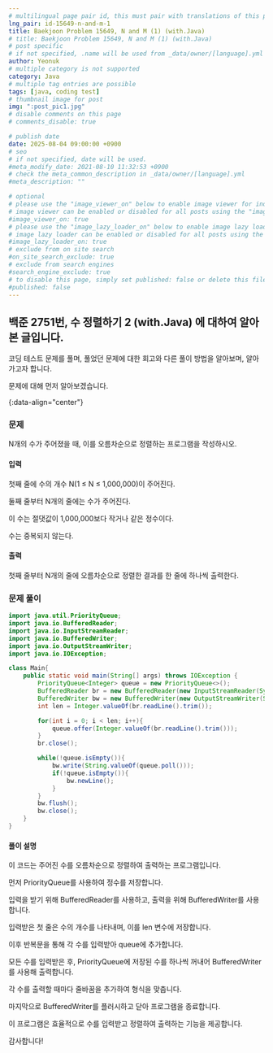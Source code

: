 ```yaml
---
# multilingual page pair id, this must pair with translations of this page. (This name must be unique)
lng_pair: id-15649-n-and-m-1
title: Baekjoon Problem 15649, N and M (1) (with.Java)
# title: Baekjoon Problem 15649, N and M (1) (with.Java)
# post specific
# if not specified, .name will be used from _data/owner/[language].yml
author: Yeonuk
# multiple category is not supported
category: Java
# multiple tag entries are possible
tags: [java, coding test]
# thumbnail image for post
img: ":post_pic1.jpg"
# disable comments on this page
# comments_disable: true

# publish date
date: 2025-08-04 09:00:00 +0900
# seo
# if not specified, date will be used.
#meta_modify_date: 2021-08-10 11:32:53 +0900
# check the meta_common_description in _data/owner/[language].yml
#meta_description: ""

# optional
# please use the "image_viewer_on" below to enable image viewer for individual pages or posts (_posts/ or [language]/_posts folders).
# image viewer can be enabled or disabled for all posts using the "image_viewer_posts: true" setting in _data/conf/main.yml.
#image_viewer_on: true
# please use the "image_lazy_loader_on" below to enable image lazy loader for individual pages or posts (_posts/ or [language]/_posts folders).
# image lazy loader can be enabled or disabled for all posts using the "image_lazy_loader_posts: true" setting in _data/conf/main.yml.
#image_lazy_loader_on: true
# exclude from on site search
#on_site_search_exclude: true
# exclude from search engines
#search_engine_exclude: true
# to disable this page, simply set published: false or delete this file
#published: false
---
```


<!-- outline-start -->

## 백준 2751번, 수 정렬하기 2 (with.Java) 에 대하여 알아본 글입니다.

코딩 테스트 문제를 풀며, 풀었던 문제에 대한 회고와 다른 풀이 방법을 알아보며, 알아가고자 합니다.

문제에 대해 먼저 알아보겠습니다.

{:data-align="center"}

<!-- outline-end -->

### 문제

N개의 수가 주어졌을 때, 이를 오름차순으로 정렬하는 프로그램을 작성하시오.

#### 입력

첫째 줄에 수의 개수 N(1 ≤ N ≤ 1,000,000)이 주어진다.

둘째 줄부터 N개의 줄에는 수가 주어진다.

이 수는 절댓값이 1,000,000보다 작거나 같은 정수이다.

수는 중복되지 않는다.

#### 출력

첫째 줄부터 N개의 줄에 오름차순으로 정렬한 결과를 한 줄에 하나씩 출력한다.

### 문제 풀이

```java
import java.util.PriorityQueue;
import java.io.BufferedReader;
import java.io.InputStreamReader;
import java.io.BufferedWriter;
import java.io.OutputStreamWriter;
import java.io.IOException;

class Main{
    public static void main(String[] args) throws IOException {
        PriorityQueue<Integer> queue = new PriorityQueue<>();
        BufferedReader br = new BufferedReader(new InputStreamReader(System.in));
        BufferedWriter bw = new BufferedWriter(new OutputStreamWriter(System.out));
        int len = Integer.valueOf(br.readLine().trim());

        for(int i = 0; i < len; i++){
            queue.offer(Integer.valueOf(br.readLine().trim()));
        }
        br.close();

        while(!queue.isEmpty()){
            bw.write(String.valueOf(queue.poll()));
            if(!queue.isEmpty()){
                bw.newLine();
            }
        }
        bw.flush();
        bw.close();
    }
}
```

#### 풀이 설명

이 코드는 주어진 수를 오름차순으로 정렬하여 출력하는 프로그램입니다.

먼저 PriorityQueue를 사용하여 정수를 저장합니다.

입력을 받기 위해 BufferedReader를 사용하고, 출력을 위해 BufferedWriter를 사용합니다.

입력받은 첫 줄은 수의 개수를 나타내며, 이를 len 변수에 저장합니다.

이후 반복문을 통해 각 수를 입력받아 queue에 추가합니다.

모든 수를 입력받은 후, PriorityQueue에 저장된 수를 하나씩 꺼내어 BufferedWriter를 사용해 출력합니다.

각 수를 출력할 때마다 줄바꿈을 추가하여 형식을 맞춥니다.

마지막으로 BufferedWriter를 플러시하고 닫아 프로그램을 종료합니다.

이 프로그램은 효율적으로 수를 입력받고 정렬하여 출력하는 기능을 제공합니다.

감사합니다!

